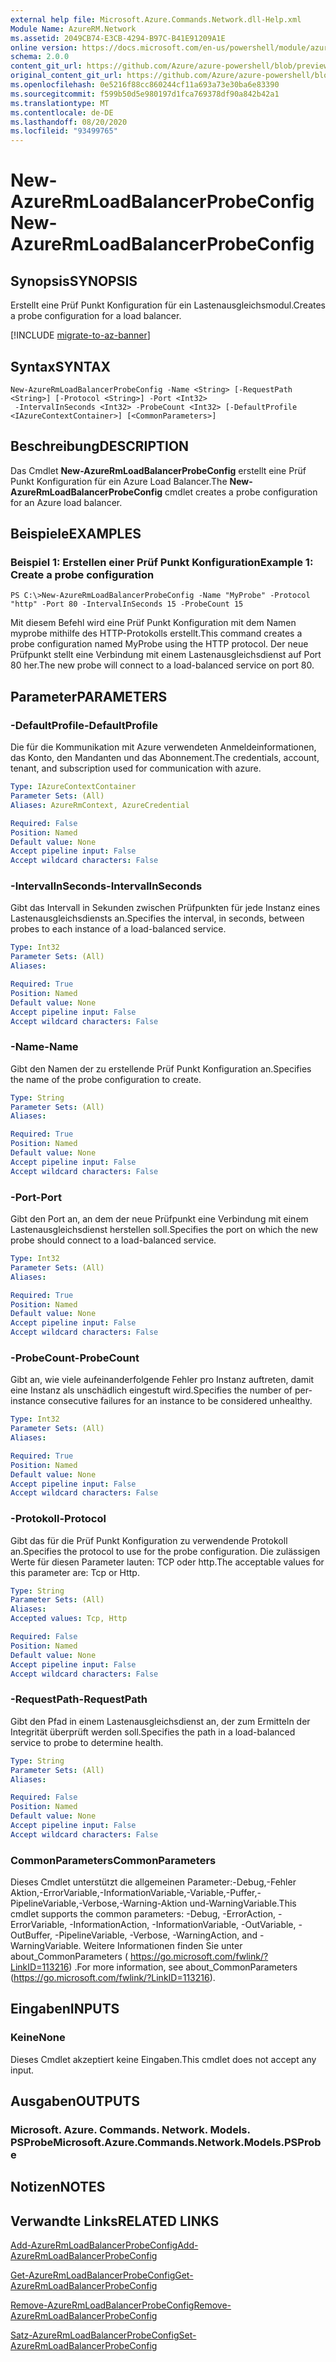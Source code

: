 ```yaml
---
external help file: Microsoft.Azure.Commands.Network.dll-Help.xml
Module Name: AzureRM.Network
ms.assetid: 2049CB74-E3CB-4294-B97C-B41E91209A1E
online version: https://docs.microsoft.com/en-us/powershell/module/azurerm.network/new-azurermloadbalancerprobeconfig
schema: 2.0.0
content_git_url: https://github.com/Azure/azure-powershell/blob/preview/src/ResourceManager/Network/Commands.Network/help/New-AzureRmLoadBalancerProbeConfig.md
original_content_git_url: https://github.com/Azure/azure-powershell/blob/preview/src/ResourceManager/Network/Commands.Network/help/New-AzureRmLoadBalancerProbeConfig.md
ms.openlocfilehash: 0e5216f88cc860244cf11a693a73e30ba6e83390
ms.sourcegitcommit: f599b50d5e980197d1fca769378df90a842b42a1
ms.translationtype: MT
ms.contentlocale: de-DE
ms.lasthandoff: 08/20/2020
ms.locfileid: "93499765"
---
```

# <span data-ttu-id="86675-101">New-AzureRmLoadBalancerProbeConfig</span><span class="sxs-lookup"><span data-stu-id="86675-101">New-AzureRmLoadBalancerProbeConfig</span></span>

## <span data-ttu-id="86675-102">Synopsis</span><span class="sxs-lookup"><span data-stu-id="86675-102">SYNOPSIS</span></span>
<span data-ttu-id="86675-103">Erstellt eine Prüf Punkt Konfiguration für ein Lastenausgleichsmodul.</span><span class="sxs-lookup"><span data-stu-id="86675-103">Creates a probe configuration for a load balancer.</span></span>

[!INCLUDE [migrate-to-az-banner](../../includes/migrate-to-az-banner.md)]

## <span data-ttu-id="86675-104">Syntax</span><span class="sxs-lookup"><span data-stu-id="86675-104">SYNTAX</span></span>

```
New-AzureRmLoadBalancerProbeConfig -Name <String> [-RequestPath <String>] [-Protocol <String>] -Port <Int32>
 -IntervalInSeconds <Int32> -ProbeCount <Int32> [-DefaultProfile <IAzureContextContainer>] [<CommonParameters>]
```

## <span data-ttu-id="86675-105">Beschreibung</span><span class="sxs-lookup"><span data-stu-id="86675-105">DESCRIPTION</span></span>
<span data-ttu-id="86675-106">Das Cmdlet **New-AzureRmLoadBalancerProbeConfig** erstellt eine Prüf Punkt Konfiguration für ein Azure Load Balancer.</span><span class="sxs-lookup"><span data-stu-id="86675-106">The **New-AzureRmLoadBalancerProbeConfig** cmdlet creates a probe configuration for an Azure load balancer.</span></span>

## <span data-ttu-id="86675-107">Beispiele</span><span class="sxs-lookup"><span data-stu-id="86675-107">EXAMPLES</span></span>

### <span data-ttu-id="86675-108">Beispiel 1: Erstellen einer Prüf Punkt Konfiguration</span><span class="sxs-lookup"><span data-stu-id="86675-108">Example 1: Create a probe configuration</span></span>
```
PS C:\>New-AzureRmLoadBalancerProbeConfig -Name "MyProbe" -Protocol "http" -Port 80 -IntervalInSeconds 15 -ProbeCount 15
```

<span data-ttu-id="86675-109">Mit diesem Befehl wird eine Prüf Punkt Konfiguration mit dem Namen myprobe mithilfe des HTTP-Protokolls erstellt.</span><span class="sxs-lookup"><span data-stu-id="86675-109">This command creates a probe configuration named MyProbe using the HTTP protocol.</span></span>
<span data-ttu-id="86675-110">Der neue Prüfpunkt stellt eine Verbindung mit einem Lastenausgleichsdienst auf Port 80 her.</span><span class="sxs-lookup"><span data-stu-id="86675-110">The new probe will connect to a load-balanced service on port 80.</span></span>

## <span data-ttu-id="86675-111">Parameter</span><span class="sxs-lookup"><span data-stu-id="86675-111">PARAMETERS</span></span>

### <span data-ttu-id="86675-112">-DefaultProfile</span><span class="sxs-lookup"><span data-stu-id="86675-112">-DefaultProfile</span></span>
<span data-ttu-id="86675-113">Die für die Kommunikation mit Azure verwendeten Anmeldeinformationen, das Konto, den Mandanten und das Abonnement.</span><span class="sxs-lookup"><span data-stu-id="86675-113">The credentials, account, tenant, and subscription used for communication with azure.</span></span>

```yaml
Type: IAzureContextContainer
Parameter Sets: (All)
Aliases: AzureRmContext, AzureCredential

Required: False
Position: Named
Default value: None
Accept pipeline input: False
Accept wildcard characters: False
```

### <span data-ttu-id="86675-114">-IntervalInSeconds</span><span class="sxs-lookup"><span data-stu-id="86675-114">-IntervalInSeconds</span></span>
<span data-ttu-id="86675-115">Gibt das Intervall in Sekunden zwischen Prüfpunkten für jede Instanz eines Lastenausgleichsdiensts an.</span><span class="sxs-lookup"><span data-stu-id="86675-115">Specifies the interval, in seconds, between probes to each instance of a load-balanced service.</span></span>

```yaml
Type: Int32
Parameter Sets: (All)
Aliases: 

Required: True
Position: Named
Default value: None
Accept pipeline input: False
Accept wildcard characters: False
```

### <span data-ttu-id="86675-116">-Name</span><span class="sxs-lookup"><span data-stu-id="86675-116">-Name</span></span>
<span data-ttu-id="86675-117">Gibt den Namen der zu erstellende Prüf Punkt Konfiguration an.</span><span class="sxs-lookup"><span data-stu-id="86675-117">Specifies the name of the probe configuration to create.</span></span>

```yaml
Type: String
Parameter Sets: (All)
Aliases: 

Required: True
Position: Named
Default value: None
Accept pipeline input: False
Accept wildcard characters: False
```

### <span data-ttu-id="86675-118">-Port</span><span class="sxs-lookup"><span data-stu-id="86675-118">-Port</span></span>
<span data-ttu-id="86675-119">Gibt den Port an, an dem der neue Prüfpunkt eine Verbindung mit einem Lastenausgleichsdienst herstellen soll.</span><span class="sxs-lookup"><span data-stu-id="86675-119">Specifies the port on which the new probe should connect to a load-balanced service.</span></span>

```yaml
Type: Int32
Parameter Sets: (All)
Aliases: 

Required: True
Position: Named
Default value: None
Accept pipeline input: False
Accept wildcard characters: False
```

### <span data-ttu-id="86675-120">-ProbeCount</span><span class="sxs-lookup"><span data-stu-id="86675-120">-ProbeCount</span></span>
<span data-ttu-id="86675-121">Gibt an, wie viele aufeinanderfolgende Fehler pro Instanz auftreten, damit eine Instanz als unschädlich eingestuft wird.</span><span class="sxs-lookup"><span data-stu-id="86675-121">Specifies the number of per-instance consecutive failures for an instance to be considered unhealthy.</span></span>

```yaml
Type: Int32
Parameter Sets: (All)
Aliases: 

Required: True
Position: Named
Default value: None
Accept pipeline input: False
Accept wildcard characters: False
```

### <span data-ttu-id="86675-122">-Protokoll</span><span class="sxs-lookup"><span data-stu-id="86675-122">-Protocol</span></span>
<span data-ttu-id="86675-123">Gibt das für die Prüf Punkt Konfiguration zu verwendende Protokoll an.</span><span class="sxs-lookup"><span data-stu-id="86675-123">Specifies the protocol to use for the probe configuration.</span></span>
<span data-ttu-id="86675-124">Die zulässigen Werte für diesen Parameter lauten: TCP oder http.</span><span class="sxs-lookup"><span data-stu-id="86675-124">The acceptable values for this parameter are: Tcp or Http.</span></span>

```yaml
Type: String
Parameter Sets: (All)
Aliases: 
Accepted values: Tcp, Http

Required: False
Position: Named
Default value: None
Accept pipeline input: False
Accept wildcard characters: False
```

### <span data-ttu-id="86675-125">-RequestPath</span><span class="sxs-lookup"><span data-stu-id="86675-125">-RequestPath</span></span>
<span data-ttu-id="86675-126">Gibt den Pfad in einem Lastenausgleichsdienst an, der zum Ermitteln der Integrität überprüft werden soll.</span><span class="sxs-lookup"><span data-stu-id="86675-126">Specifies the path in a load-balanced service to probe to determine health.</span></span>

```yaml
Type: String
Parameter Sets: (All)
Aliases: 

Required: False
Position: Named
Default value: None
Accept pipeline input: False
Accept wildcard characters: False
```

### <span data-ttu-id="86675-127">CommonParameters</span><span class="sxs-lookup"><span data-stu-id="86675-127">CommonParameters</span></span>
<span data-ttu-id="86675-128">Dieses Cmdlet unterstützt die allgemeinen Parameter:-Debug,-Fehler Aktion,-ErrorVariable,-InformationVariable,-Variable,-Puffer,-PipelineVariable,-Verbose,-Warning-Aktion und-WarningVariable.</span><span class="sxs-lookup"><span data-stu-id="86675-128">This cmdlet supports the common parameters: -Debug, -ErrorAction, -ErrorVariable, -InformationAction, -InformationVariable, -OutVariable, -OutBuffer, -PipelineVariable, -Verbose, -WarningAction, and -WarningVariable.</span></span> <span data-ttu-id="86675-129">Weitere Informationen finden Sie unter about_CommonParameters ( https://go.microsoft.com/fwlink/?LinkID=113216) .</span><span class="sxs-lookup"><span data-stu-id="86675-129">For more information, see about_CommonParameters (https://go.microsoft.com/fwlink/?LinkID=113216).</span></span>

## <span data-ttu-id="86675-130">Eingaben</span><span class="sxs-lookup"><span data-stu-id="86675-130">INPUTS</span></span>

### <span data-ttu-id="86675-131">Keine</span><span class="sxs-lookup"><span data-stu-id="86675-131">None</span></span>
<span data-ttu-id="86675-132">Dieses Cmdlet akzeptiert keine Eingaben.</span><span class="sxs-lookup"><span data-stu-id="86675-132">This cmdlet does not accept any input.</span></span>

## <span data-ttu-id="86675-133">Ausgaben</span><span class="sxs-lookup"><span data-stu-id="86675-133">OUTPUTS</span></span>

### <span data-ttu-id="86675-134">Microsoft. Azure. Commands. Network. Models. PSProbe</span><span class="sxs-lookup"><span data-stu-id="86675-134">Microsoft.Azure.Commands.Network.Models.PSProbe</span></span>

## <span data-ttu-id="86675-135">Notizen</span><span class="sxs-lookup"><span data-stu-id="86675-135">NOTES</span></span>

## <span data-ttu-id="86675-136">Verwandte Links</span><span class="sxs-lookup"><span data-stu-id="86675-136">RELATED LINKS</span></span>

[<span data-ttu-id="86675-137">Add-AzureRmLoadBalancerProbeConfig</span><span class="sxs-lookup"><span data-stu-id="86675-137">Add-AzureRmLoadBalancerProbeConfig</span></span>](./Add-AzureRmLoadBalancerProbeConfig.md)

[<span data-ttu-id="86675-138">Get-AzureRmLoadBalancerProbeConfig</span><span class="sxs-lookup"><span data-stu-id="86675-138">Get-AzureRmLoadBalancerProbeConfig</span></span>](./Get-AzureRmLoadBalancerProbeConfig.md)

[<span data-ttu-id="86675-139">Remove-AzureRmLoadBalancerProbeConfig</span><span class="sxs-lookup"><span data-stu-id="86675-139">Remove-AzureRmLoadBalancerProbeConfig</span></span>](./Remove-AzureRmLoadBalancerProbeConfig.md)

[<span data-ttu-id="86675-140">Satz-AzureRmLoadBalancerProbeConfig</span><span class="sxs-lookup"><span data-stu-id="86675-140">Set-AzureRmLoadBalancerProbeConfig</span></span>](./Set-AzureRmLoadBalancerProbeConfig.md)


